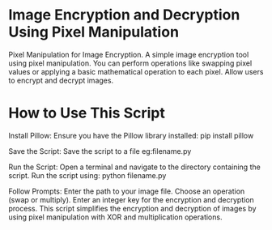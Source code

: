 # Image Encryption and Decryption Using Pixel Manipulation
Pixel Manipulation for Image Encryption. A simple image encryption tool using pixel manipulation. You can perform operations like swapping pixel values or applying a basic mathematical operation to each pixel. Allow users to encrypt and decrypt images.


# How to Use This Script

Install Pillow: Ensure you have the Pillow library installed:
 pip install pillow

Save the Script: Save the script to a file eg:filename.py

Run the Script:
Open a terminal and navigate to the directory containing the script.
Run the script using:
python filename.py

Follow Prompts:
Enter the path to your image file.
Choose an operation (swap or multiply).
Enter an integer key for the encryption and decryption process.
This script simplifies the encryption and decryption of images by using pixel manipulation with XOR and multiplication operations.
